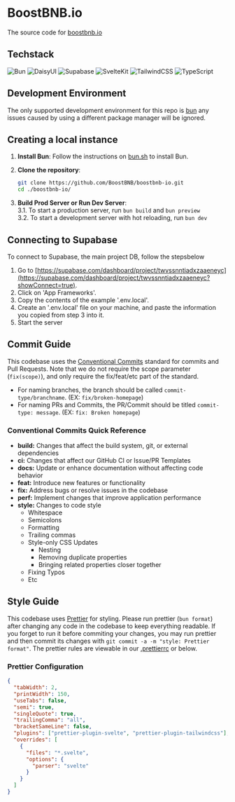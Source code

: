 # BoostBNB.io

The source code for [boostbnb.io](https://boostbnb.io)

## Techstack

<img src="https://go-skill-icons.vercel.app/api/icons?i=bun" title="Bun"> <img src="https://go-skill-icons.vercel.app/api/icons?i=daisyui" title="DaisyUI"> <img src="https://go-skill-icons.vercel.app/api/icons?i=supabase" title="Supabase"> <img src="https://go-skill-icons.vercel.app/api/icons?i=svelte" title="SvelteKit"> <img src="https://go-skill-icons.vercel.app/api/icons?i=tailwindcss" title="TailwindCSS"> <img src="https://go-skill-icons.vercel.app/api/icons?i=typescript" title="TypeScript">

## Development Environment

The only supported development environment for this repo is [bun](https://bun.sh) any issues
caused by using a different package manager will be ignored.

## Creating a local instance

1. **Install Bun**: Follow the instructions on [bun.sh](https://bun.sh/docs/installation) to install Bun.

2. **Clone the repository**:

   ```sh
   git clone https://github.com/BoostBNB/boostbnb-io.git
   cd ./boostbnb-io/
   ```

3. **Build Prod Server or Run Dev Server**:<br>
   3.1. To start a production server, run `bun build` and `bun preview`<br>
   3.2. To start a development server with hot reloading, run `bun dev`

## Connecting to Supabase

To connect to Supabase, the main project DB, follow the stepsbelow

1. Go to [https://supabase.com/dashboard/project/twvssnntiadxzaaeneyc](https://supabase.com/dashboard/project/twvssnntiadxzaaeneyc?showConnect=true).
2. Click on 'App Frameworks'.
3. Copy the contents of the example '.env.local'.
4. Create an '.env.local' file on your machine, and paste the information you copied from step 3 into it.
5. Start the server

## Commit Guide

This codebase uses the [Conventional Commits](https://www.conventionalcommits.org) standard for commits and Pull Requests.
Note that we do not require the scope parameter (`fix(scope)`), and only require the fix/feat/etc part of the standard.

- For naming branches, the branch should be called `commit-type/branchname`. (EX: `fix/broken-homepage`)
- For naming PRs and Commits, the PR/Commit should be titled `commit-type: message`. (EX: `fix: Broken homepage`)

### Conventional Commits Quick Reference

- **build:** Changes that affect the build system, git, or external dependencies
- **ci:** Changes that affect our GitHub CI or Issue/PR Templates
- **docs:** Update or enhance documentation without affecting code behavior
- **feat:** Introduce new features or functionality
- **fix:** Address bugs or resolve issues in the codebase
- **perf:** Implement changes that improve application performance
- **style:** Changes to code style
  - Whitespace
  - Semicolons
  - Formatting
  - Trailing commas
  - Style-only CSS Updates
    - Nesting
    - Removing duplicate properties
    - Bringing related properties closer together
  - Fixing Typos
  - Etc

## Style Guide

This codebase uses [Prettier](https://prettier.io/) for styling.
Please run prettier (`bun format`) after changing any code in the codebase to keep everything readable.
If you forget to run it before commiting your changes,
you may run prettier and then commit its changes with `git commit -a -m "style: Prettier format"`.
The prettier rules are viewable in our [.prettierrc](https://github.com/BoostBNB/frontend-software/blob/master/.prettierrc) or below.

### Prettier Configuration

```json
{
  "tabWidth": 2,
  "printWidth": 150,
  "useTabs": false,
  "semi": true,
  "singleQuote": true,
  "trailingComma": "all",
  "bracketSameLine": false,
  "plugins": ["prettier-plugin-svelte", "prettier-plugin-tailwindcss"],
  "overrides": [
    {
      "files": "*.svelte",
      "options": {
        "parser": "svelte"
      }
    }
  ]
}
```
